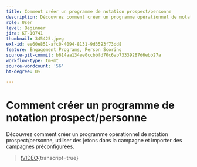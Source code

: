 ```yaml
---
title: Comment créer un programme de notation prospect/personne
description: Découvrez comment créer un programme opérationnel de notation prospect/personne, utiliser des jetons dans la campagne et importer des campagnes préconfigurées.
role: User
level: Beginner
jira: KT-10741
thumbnail: 345425.jpeg
exl-id: ee60e851-afc0-4094-8131-9d3593f73dd8
feature: Engagement Programs, Person Scoring
source-git-commit: b614aa134ee0ccbbfd70c6ab73339287d6ebb27a
workflow-type: tm+mt
source-wordcount: '56'
ht-degree: 0%

---
```


# Comment créer un programme de notation prospect/personne

Découvrez comment créer un programme opérationnel de notation prospect/personne, utiliser des jetons dans la campagne et importer des campagnes préconfigurées.

>[!VIDEO](https://video.tv.adobe.com/v/345425/?quality=12&learn=on){transcript=true}
